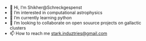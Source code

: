 - 👋 Hi, I’m Shikher@Schreckgespenst
- 👀 I’m interested in computational astrophysics
- 🌱 I’m currently learning python
- 💞️ I’m looking to collaborate on open souurce projects on gallactic clusters
- 📫 How to reach me stark.induztries@gmail.com

<!---
Schreckgespenst/Schreckgespenst is a ✨ special ✨ repository because its `README.md` (this file) appears on your GitHub profile.
You can click the Preview link to take a look at your changes.
--->
